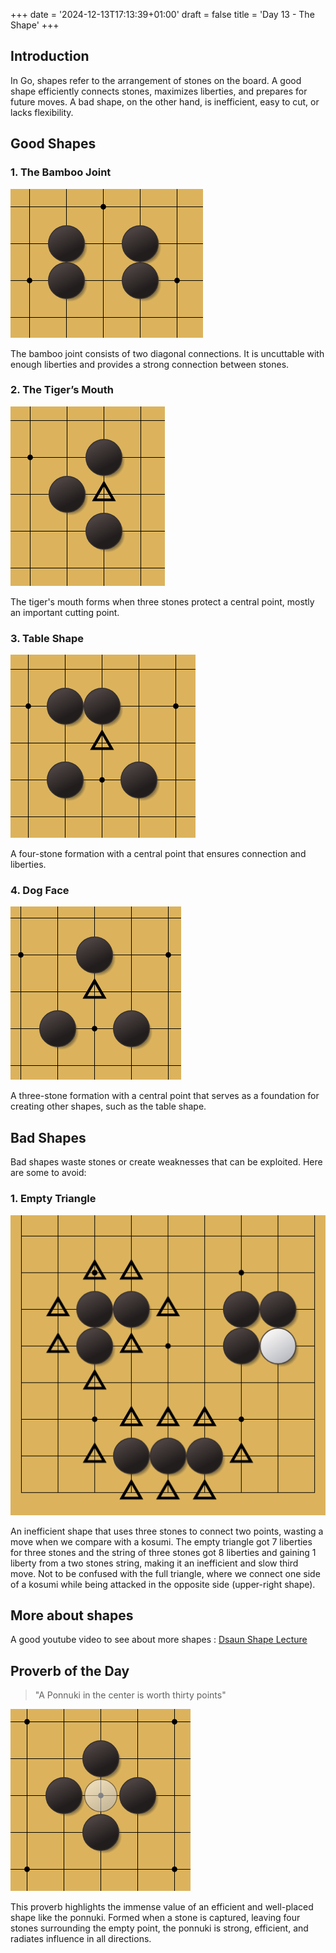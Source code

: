 +++
date = '2024-12-13T17:13:39+01:00'
draft = false
title = 'Day 13 - The Shape'
+++

## **Introduction**

In Go, shapes refer to the arrangement of stones on the board. A good shape efficiently connects stones, maximizes liberties, and prepares for future moves. A bad shape, on the other hand, is inefficient, easy to cut, or lacks flexibility.
## **Good Shapes**  

### **1. The Bamboo Joint**

![day13_bamboo](/images/day13_bamboo.png)

The bamboo joint consists of two diagonal connections. It is uncuttable with enough liberties and provides a strong connection between stones.

### **2. The Tiger’s Mouth**

![day13_tigermouth](/images/day13_tigermouth.png)

The tiger's mouth forms when three stones protect a central point, mostly an important cutting point.

### **3. Table Shape**

![day13_tableshape](/images/day13_tableshape.png)

A four-stone formation with a central point that ensures connection and liberties.  

### **4. Dog Face**

![day13_dogface](/images/day13_dogface.png)

A three-stone formation with a central point that serves as a foundation for creating other shapes, such as the table shape.

## **Bad Shapes**  

Bad shapes waste stones or create weaknesses that can be exploited. Here are some to avoid:  

### **1. Empty Triangle**  

![day13_emptytriangle](/images/day13_emptytriangle.png)

An inefficient shape that uses three stones to connect two points, wasting a move when we compare with a kosumi. The empty triangle got 7 liberties for three stones and the string of three stones got 8 liberties and gaining 1 liberty from a two stones string, making it an inefficient and slow third move. 
Not to be confused with the full triangle, where we connect one side of a kosumi while being attacked in the opposite side (upper-right shape). 

## **More about shapes**

A good youtube video to see about more shapes : [Dsaun Shape Lecture](https://www.youtube.com/watch?v=JKBh8FGK9bU)

## **Proverb of the Day**  

> "A Ponnuki in the center is worth thirty points"  

![day13_ponnuki](/images/day13_ponnuki.png)

This proverb highlights the immense value of an efficient and well-placed shape like the ponnuki. Formed when a stone is captured, leaving four stones surrounding the empty point, the ponnuki is strong, efficient, and radiates influence in all directions.
